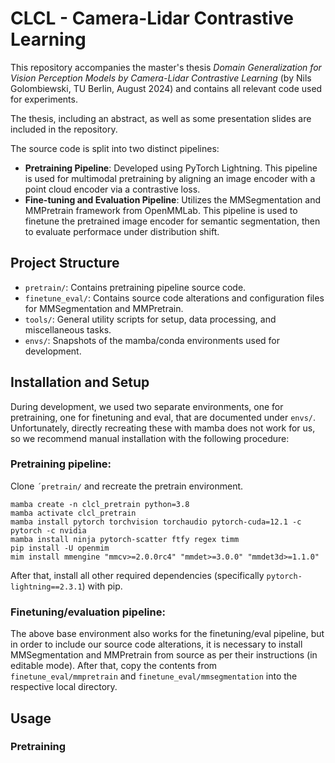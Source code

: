 
# CLCL - Camera-Lidar Contrastive Learning

This repository accompanies the master's thesis *Domain Generalization for Vision Perception Models by Camera-Lidar Contrastive Learning* (by Nils Golombiewski, TU Berlin, August 2024) and contains all relevant code used for experiments.

The thesis, including an abstract, as well as some presentation slides are included in the repository.

The source code is split into two distinct pipelines:
- **Pretraining Pipeline**: Developed using PyTorch Lightning. This pipeline is used for multimodal pretraining by aligning an image encoder with a point cloud encoder via a contrastive loss. 
- **Fine-tuning and Evaluation Pipeline**: Utilizes the MMSegmentation and MMPretrain framework from OpenMMLab. This pipeline is used to finetune the pretrained image encoder for semantic segmentation, then to evaluate performace under distribution shift.

## Project Structure

- `pretrain/`: Contains pretraining pipeline source code.
- `finetune_eval/`: Contains source code alterations and configuration files for MMSegmentation and MMPretrain.
- `tools/`: General utility scripts for setup, data processing, and miscellaneous tasks.
- `envs/`: Snapshots of the mamba/conda environments used for development.

## Installation and Setup

During development, we used two separate environments, one for pretraining, one for finetuning and eval, that are documented under `envs/`. Unfortunately, directly recreating these with mamba does not work for us, so we recommend manual installation with the following procedure:

### Pretraining pipeline:

Clone `´pretrain/` and recreate the pretrain environment.
```
mamba create -n clcl_pretrain python=3.8
mamba activate clcl_pretrain
mamba install pytorch torchvision torchaudio pytorch-cuda=12.1 -c pytorch -c nvidia
mamba install ninja pytorch-scatter ftfy regex timm
pip install -U openmim
mim install mmengine "mmcv>=2.0.0rc4" "mmdet>=3.0.0" "mmdet3d>=1.1.0"
```
After that, install all other required dependencies (specifically `pytorch-lightning==2.3.1`) with pip.

### Finetuning/evaluation pipeline:

The above base environment also works for the finetuning/eval pipeline, but in order to include our source code alterations, it is necessary to install MMSegmentation and MMPretrain from source as per their instructions (in editable mode). After that, copy the contents from `finetune_eval/mmpretrain` and `finetune_eval/mmsegmentation` into the respective local directory. 

## Usage

### Pretraining

